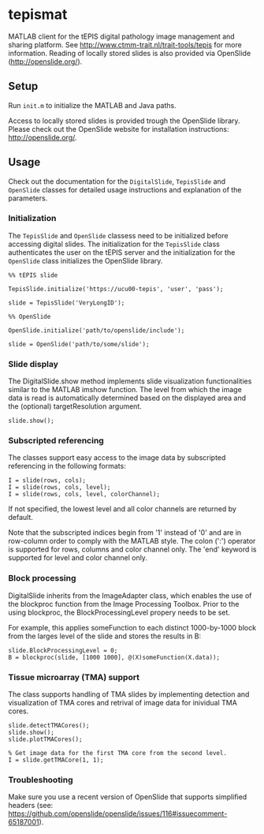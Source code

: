 # tepismat

MATLAB client for the tEPIS digital pathology image management and sharing platform. See http://www.ctmm-trait.nl/trait-tools/tepis for more information. Reading of locally stored slides is also provided via OpenSlide (http://openslide.org/).

## Setup

Run ```init.m``` to initialize the MATLAB and Java paths. 

Access to locally stored slides is provided trough the OpenSlide library. Please check out the OpenSlide website for installation instructions: http://openslide.org/.

## Usage

Check out the documentation for the ```DigitalSlide```, ```TepisSlide``` and ```OpenSlide``` classes for detailed usage instructions and explanation of the parameters.

### Initialization

The ```TepisSlide``` and ```OpenSlide``` classess need to be initialized before accessing digital slides. The initialization for the ```TepisSlide``` class authenticates the user on the tEPIS server and the initialization for the ```OpenSlide``` class initializes the OpenSlide library.

```
%% tEPIS slide

TepisSlide.initialize('https://ucu00-tepis', 'user', 'pass');

slide = TepisSlide('VeryLongID');

%% OpenSlide

OpenSlide.initialize('path/to/openslide/include');

slide = OpenSlide('path/to/some/slide');
```
### Slide display

The DigitalSlide.show method implements slide visualization functionalities similar to the MATLAB imshow function. The level from which the image data is read is automatically determined based on the displayed area and the (optional) targetResolution argument.

``` 
slide.show();
```

### Subscripted referencing
    
The classes support easy access to the image data by  subscripted referencing in the following formats:

```
I = slide(rows, cols);
I = slide(rows, cols, level);
I = slide(rows, cols, level, colorChannel);
```
    
If not specified, the lowest level and all color channels are returned by default.

Note that the subscripted indices begin from '1' instead of '0' and are in row-column order to comply with the MATLAB style. The colon (':') operator is supported for rows, columns and color channel only. The 'end' keyword is supported for level and color channel only.

### Block processing

DigitalSlide inherits from the ImageAdapter class, which enables the use of the blockproc function from the Image Processing Toolbox. Prior to the using blockproc, the BlockProcessingLevel propery needs to be set.

For example, this applies someFunction to each distinct 1000-by-1000 block from the larges level of the slide and stores the results in B:

```
slide.BlockProcessingLevel = 0;
B = blockproc(slide, [1000 1000], @(X)someFunction(X.data));
```
    
### Tissue microarray (TMA) support

The class supports handling of TMA slides by implementing detection and visualization of TMA cores and retrival of image data for inividual TMA cores.

```    
slide.detectTMACores();
slide.show();
slide.plotTMACores();

% Get image data for the first TMA core from the second level.
I = slide.getTMACore(1, 1);
```

### Troubleshooting

Make sure you use a recent version of OpenSlide that supports simplified headers (see: https://github.com/openslide/openslide/issues/116#issuecomment-65187001).
